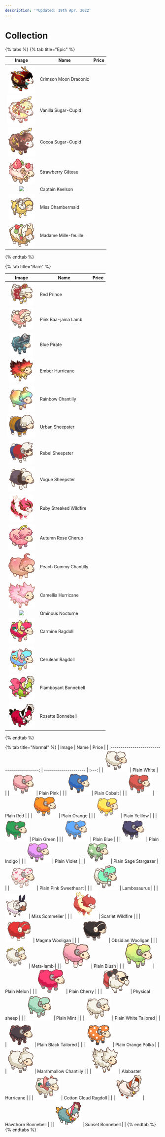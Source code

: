 ```yaml
---
description: '*Updated: 19th Apr. 2022'
---
```


# Collection



{% tabs %}
{% tab title="Epic" %}


|                             Image                             | Name                  | Price |
| :-----------------------------------------------------------: | --------------------- | :---: |
|          ![](<../../.gitbook/assets/image (60).png>)          | Crimson Moon Draconic |       |
|          ![](<../../.gitbook/assets/image (57).png>)          | Vanilla Sugar-Cupid   |       |
|          ![](<../../.gitbook/assets/image (78).png>)          | Cocoa Sugar-Cupid     |       |
|          ![](<../../.gitbook/assets/image (12).png>)          | Strawberry Gâteau     |       |
| ![](<../../.gitbook/assets/Captain Keelson\_for gitbook.png>) | Captain Keelson       |       |
|              ![](../../.gitbook/assets/1012.png)              | Miss Chambermaid      |       |
|              ![](../../.gitbook/assets/2518.png)              | Madame Mille-feuille  |       |
{% endtab %}

{% tab title="Rare" %}


|                              Image                             | Name                   | Price |
| :------------------------------------------------------------: | ---------------------- | :---: |
|           ![](<../../.gitbook/assets/image (25).png>)          | Red Prince             |       |
|           ![](<../../.gitbook/assets/image (59).png>)          | Pink Baa-jama Lamb     |       |
|           ![](<../../.gitbook/assets/image (76).png>)          | Blue Pirate            |       |
|           ![](<../../.gitbook/assets/image (41).png>)          | Ember Hurricane        |       |
|          ![](<../../.gitbook/assets/image (114).png>)          | Rainbow Chantilly      |       |
|           ![](<../../.gitbook/assets/image (49).png>)          | Urban Sheepster        |       |
|          ![](<../../.gitbook/assets/image (122).png>)          | Rebel Sheepster        |       |
|           ![](<../../.gitbook/assets/image (98).png>)          | Vogue Sheepster        |       |
|           ![](<../../.gitbook/assets/image (71).png>)          | Ruby Streaked Wildfire |       |
|           ![](<../../.gitbook/assets/image (36).png>)          | Autumn Rose Cherub     |       |
|           ![](<../../.gitbook/assets/image (91).png>)          | Peach Gummy Chantilly  |       |
|           ![](<../../.gitbook/assets/image (30).png>)          | Camellia Hurricane     |       |
| ![](<../../.gitbook/assets/Ominous Nocturne\_for gitbook.png>) | Ominous Nocturne       |       |
|               ![](../../.gitbook/assets/1109.png)              | Carmine Ragdoll        |       |
|            ![](<../../.gitbook/assets/1110 (1).png>)           | Cerulean Ragdoll       |       |
|            ![](<../../.gitbook/assets/2513 (1).png>)           | Flamboyant Bonnebell   |       |
|               ![](../../.gitbook/assets/2517.png)              | Rosette Bonnebell      |       |
{% endtab %}

{% tab title="Normal" %}
|                     Image                    | Name                  | Price |
| :------------------------------------------: | --------------------- | :---: |
|  ![](<../../.gitbook/assets/image (53).png>) | Plain White           |       |
|  ![](<../../.gitbook/assets/image (42).png>) | Plain Pink            |       |
|  ![](<../../.gitbook/assets/image (50).png>) | Plain Cobalt          |       |
|  ![](<../../.gitbook/assets/image (47).png>) | Plain Red             |       |
|  ![](<../../.gitbook/assets/image (14).png>) | Plain Orange          |       |
|  ![](<../../.gitbook/assets/image (66).png>) | Plain Yelllow         |       |
| ![](<../../.gitbook/assets/image (124).png>) | Plain Green           |       |
| ![](<../../.gitbook/assets/image (126).png>) | Plain Blue            |       |
|  ![](<../../.gitbook/assets/image (95).png>) | Plain Indigo          |       |
|  ![](<../../.gitbook/assets/image (37).png>) | Plain Violet          |       |
|  ![](<../../.gitbook/assets/image (89).png>) | Plain Sage Stargazer  |       |
|  ![](<../../.gitbook/assets/image (81).png>) | Plain Pink Sweetheart |       |
| ![](<../../.gitbook/assets/image (112).png>) | Lambosaurus           |       |
|  ![](<../../.gitbook/assets/image (70).png>) | Miss Sommelier        |       |
|  ![](<../../.gitbook/assets/image (67).png>) | Scarlet Wildfire      |       |
|  ![](<../../.gitbook/assets/image (45).png>) | Magma Wooligan        |       |
| ![](<../../.gitbook/assets/image (131).png>) | Obsidian Wooligan     |       |
|  ![](<../../.gitbook/assets/image (74).png>) | Meta-lamb             |       |
| ![](<../../.gitbook/assets/image (103).png>) | Plain Blush           |       |
|  ![](<../../.gitbook/assets/image (69).png>) | Plain Melon           |       |
|  ![](<../../.gitbook/assets/image (29).png>) | Plain Cherry          |       |
|  ![](<../../.gitbook/assets/image (23).png>) | Physical sheep        |       |
|      ![](../../.gitbook/assets/110.png)      | Plain Mint            |       |
|      ![](../../.gitbook/assets/128.png)      | Plain White Tailored  |       |
|      ![](../../.gitbook/assets/130.png)      | Plain Black Tailored  |       |
|      ![](../../.gitbook/assets/144.png)      | Plain Orange Polka    |       |
|      ![](../../.gitbook/assets/200.png)      | Marshmallow Chantilly |       |
|      ![](../../.gitbook/assets/300.png)      | Alabaster Hurricane   |       |
|      ![](../../.gitbook/assets/1100.png)     | Cotton Cloud Ragdoll  |       |
|      ![](../../.gitbook/assets/2500.png)     | Hawthorn Bonnebell    |       |
|      ![](../../.gitbook/assets/2504.png)     | Sunset Bonnebell      |       |
{% endtab %}
{% endtabs %}

